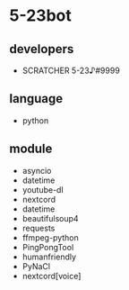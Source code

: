 # 5-23bot

## developers
- SCRATCHER 5-23♪#9999

## language
- python

## module
- asyncio
- datetime
- youtube-dl
- nextcord
- datetime
- beautifulsoup4
- requests
- ffmpeg-python
- PingPongTool
- humanfriendly
- PyNaCl
- nextcord[voice]
